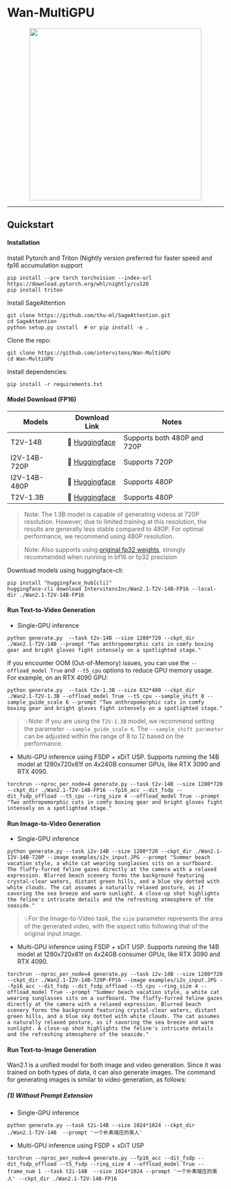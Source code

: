 # Wan-MultiGPU

<p align="center">
    <img src="assets/logo.png" width="400"/>
<p>
    
-----

## Quickstart

#### Installation

Install Pytorch and Triton (Nightly version preferred for faster speed and fp16 accumulation support
```
pip install --pre torch torchvision --index-url https://download.pytorch.org/whl/nightly/cu126
pip install triton
```

Install SageAttention
```
git clone https://github.com/thu-ml/SageAttention.git
cd SageAttention 
python setup.py install  # or pip install -e .
```

Clone the repo:
```
git clone https://github.com/intervitens/Wan-MultiGPU
cd Wan-MultiGPU
```

Install dependencies:
```
pip install -r requirements.txt
```


#### Model Download (FP16)

| Models        |                       Download Link                                           |    Notes                      |
| --------------|-------------------------------------------------------------------------------|-------------------------------|
| T2V-14B       |      🤗 [Huggingface](https://huggingface.co/IntervitensInc/Wan2.1-T2V-14B-FP16)         | Supports both 480P and 720P
| I2V-14B-720P  |      🤗 [Huggingface](https://huggingface.co/IntervitensInc/Wan2.1-I2V-14B-720P-FP16)     | Supports 720P
| I2V-14B-480P  |      🤗 [Huggingface](https://huggingface.co/IntervitensInc/Wan2.1-I2V-14B-480P-FP16)      | Supports 480P
| T2V-1.3B      |      🤗 [Huggingface](https://huggingface.co/IntervitensInc/Wan2.1-T2V-1.3B-FP16)         | Supports 480P

> Note: The 1.3B model is capable of generating videos at 720P resolution. However, due to limited training at this resolution, the results are generally less stable compared to 480P. For optimal performance, we recommend using 480P resolution.

> Note: Also supports using [original fp32 weights](https://huggingface.co/Wan-AI), strongly recommended when running in bf16 or fp32 precision


Download models using huggingface-cli:
```
pip install "huggingface_hub[cli]"
huggingface-cli download IntervitensInc/Wan2.1-T2V-14B-FP16 --local-dir ./Wan2.1-T2V-14B-FP16
```

#### Run Text-to-Video Generation

- Single-GPU inference

```
python generate.py  --task t2v-14B --size 1280*720 --ckpt_dir ./Wan2.1-T2V-14B --prompt "Two anthropomorphic cats in comfy boxing gear and bright gloves fight intensely on a spotlighted stage."
```

If you encounter OOM (Out-of-Memory) issues, you can use the `--offload_model True` and `--t5_cpu` options to reduce GPU memory usage. For example, on an RTX 4090 GPU:

```
python generate.py  --task t2v-1.3B --size 832*480 --ckpt_dir ./Wan2.1-T2V-1.3B --offload_model True --t5_cpu --sample_shift 8 --sample_guide_scale 6 --prompt "Two anthropomorphic cats in comfy boxing gear and bright gloves fight intensely on a spotlighted stage."
```

> 💡Note: If you are using the `T2V-1.3B` model, we recommend setting the parameter `--sample_guide_scale 6`. The `--sample_shift parameter` can be adjusted within the range of 8 to 12 based on the performance.

- Multi-GPU inference using FSDP + xDiT USP. Supports running the 14B model at 1280x720x81f on 4x24GB consumer GPUs, like RTX 3090 and RTX 4090.

```
torchrun --nproc_per_node=4 generate.py --task t2v-14B --size 1280*720 --ckpt_dir ./Wan2.1-T2V-14B-FP16 --fp16_acc --dit_fsdp --dit_fsdp_offload --t5_cpu --ring_size 4 --offload_model True --prompt "Two anthropomorphic cats in comfy boxing gear and bright gloves fight intensely on a spotlighted stage."
```

#### Run Image-to-Video Generation

- Single-GPU inference
```
python generate.py --task i2v-14B --size 1280*720 --ckpt_dir ./Wan2.1-I2V-14B-720P --image examples/i2v_input.JPG --prompt "Summer beach vacation style, a white cat wearing sunglasses sits on a surfboard. The fluffy-furred feline gazes directly at the camera with a relaxed expression. Blurred beach scenery forms the background featuring crystal-clear waters, distant green hills, and a blue sky dotted with white clouds. The cat assumes a naturally relaxed posture, as if savoring the sea breeze and warm sunlight. A close-up shot highlights the feline's intricate details and the refreshing atmosphere of the seaside."
```

> 💡For the Image-to-Video task, the `size` parameter represents the area of the generated video, with the aspect ratio following that of the original input image.

- Multi-GPU inference using FSDP + xDiT USP. Supports running the 14B model at 1280x720x81f on 4x24GB consumer GPUs, like RTX 3090 and RTX 4090.

```
torchrun --nproc_per_node=4 generate.py --task i2v-14B --size 1280*720 --ckpt_dir ./Wan2.1-I2V-14B-720P-FP16 --image examples/i2v_input.JPG --fp16_acc --dit_fsdp --dit_fsdp_offload --t5_cpu --ring_size 4 --offload_model True --prompt "Summer beach vacation style, a white cat wearing sunglasses sits on a surfboard. The fluffy-furred feline gazes directly at the camera with a relaxed expression. Blurred beach scenery forms the background featuring crystal-clear waters, distant green hills, and a blue sky dotted with white clouds. The cat assumes a naturally relaxed posture, as if savoring the sea breeze and warm sunlight. A close-up shot highlights the feline's intricate details and the refreshing atmosphere of the seaside."
```

#### Run Text-to-Image Generation

Wan2.1 is a unified model for both image and video generation. Since it was trained on both types of data, it can also generate images. The command for generating images is similar to video generation, as follows:

##### (1) Without Prompt Extension

- Single-GPU inference
```
python generate.py --task t2i-14B --size 1024*1024 --ckpt_dir ./Wan2.1-T2V-14B  --prompt '一个朴素端庄的美人'
```

- Multi-GPU inference using FSDP + xDiT USP

```
torchrun --nproc_per_node=4 generate.py --fp16_acc --dit_fsdp --dit_fsdp_offload --t5_fsdp --ring_size 4 --offload_model True --frame_num 1 --task t2i-14B  --size 1024*1024 --prompt '一个朴素端庄的美人' --ckpt_dir ./Wan2.1-T2V-14B-FP16
```

